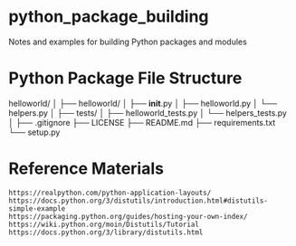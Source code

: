 # python_package_building
Notes and examples for building Python packages and modules

  # Python Package File Structure
helloworld/
│
├── helloworld/
│   ├── __init__.py
│   ├── helloworld.py
│   └── helpers.py
│
├── tests/
│   ├── helloworld_tests.py
│   └── helpers_tests.py
│
├── .gitignore
├── LICENSE
├── README.md
├── requirements.txt
└── setup.py

  # Reference Materials
    https://realpython.com/python-application-layouts/
    https://docs.python.org/3/distutils/introduction.html#distutils-simple-example
    https://packaging.python.org/guides/hosting-your-own-index/
    https://wiki.python.org/moin/Distutils/Tutorial
    https://docs.python.org/3/library/distutils.html
    
